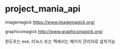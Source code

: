 # project_mania_api
imagemagick
https://www.imagemagick.org/

graphicsmagick
http://www.graphicsmagick.org/

윈도우는 exe, 리눅스 또는 맥에서는 패키지 관리자로 설치가능 
